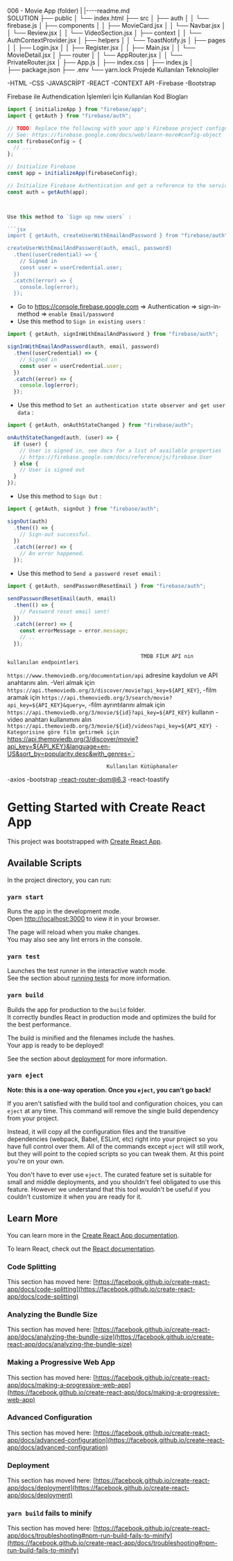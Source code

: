 006 - Movie App (folder)
|
|----readme.md  
SOLUTION
├── public
│ └── index.html
├── src
│ ├── auth
│ │ └── firebase.js
│ ├── components
│ │ ├── MovieCard.jsx
│ │ └── Navbar.jsx
│ │ └── Review.jsx
│ │ └── VideoSection.jsx
│ ├── context
│ │ └── AuthContextProvider.jsx
│ ├── helpers
│ │ └── ToastNotify.js
│ ├── pages
│ │ ├── Login.jsx
│ │ ├── Register.jsx
│ │ ├── Main.jsx
│ │ └── MovieDetail.jsx
│ ├── router
│ │ └── AppRouter.jsx
│ │ └── PrivateRouter.jsx
│ ├── App.js
│ ├── index.css
│ ├── index.js
│  
├── package.json
├── .env
└── yarn.lock
Projede Kullanılan Teknolojiler

-HTML
-CSS
-JAVASCRİPT
-REACT
-CONTEXT API
-Firebase
-Bootstrap

Firebase ile Authendication İşlemleri İçin Kullanılan Kod Blogları

````jsx
import { initializeApp } from "firebase/app";
import { getAuth } from "firebase/auth";

// TODO: Replace the following with your app's Firebase project configuration at project settings part
// See: https://firebase.google.com/docs/web/learn-more#config-object
const firebaseConfig = {
  // ...
};

// Initialize Firebase
const app = initializeApp(firebaseConfig);

// Initialize Firebase Authentication and get a reference to the service
const auth = getAuth(app);



Use this method to `Sign up new users` :

```jsx
import { getAuth, createUserWithEmailAndPassword } from "firebase/auth";

createUserWithEmailAndPassword(auth, email, password)
  .then((userCredential) => {
    // Signed in
    const user = userCredential.user;
  })
  .catch((error) => {
    console.log(error);
  });
````

- Go to https://console.firebase.google.com => Authentication => sign-in-method => `enable Email/password`
- Use this method to `Sign in existing users` :

```jsx
import { getAuth, signInWithEmailAndPassword } from "firebase/auth";

signInWithEmailAndPassword(auth, email, password)
  .then((userCredential) => {
    // Signed in
    const user = userCredential.user;
  })
  .catch((error) => {
    console.log(error);
  });
```

- Use this method to `Set an authentication state observer and get user data` :

```jsx
import { getAuth, onAuthStateChanged } from "firebase/auth";

onAuthStateChanged(auth, (user) => {
  if (user) {
    // User is signed in, see docs for a list of available properties
    // https://firebase.google.com/docs/reference/js/firebase.User
  } else {
    // User is signed out
  }
});
```

- Use this method to `Sign Out` :

```jsx
import { getAuth, signOut } from "firebase/auth";

signOut(auth)
  .then(() => {
    // Sign-out successful.
  })
  .catch((error) => {
    // An error happened.
  });
```

- Use this method to `Send a password reset email` :

```jsx
import { getAuth, sendPasswordResetEmail } from "firebase/auth";

sendPasswordResetEmail(auth, email)
  .then(() => {
    // Password reset email sent!
  })
  .catch((error) => {
    const errorMessage = error.message;
    // ..
  });
```

                                               TMDB FİLM API nin kullanılan endpointleri

`https://www.themoviedb.org/documentation/api` adresine kaydolun ve API anahtarını alın.
-Veri almak için `https://api.themoviedb.org/3/discover/movie?api_key=${API_KEY}`,
-film aramak için `https://api.themoviedb.org/3/search/movie?api_key=${API_KEY}&query=`,
-film ayrıntılarını almak için `https://api.themoviedb.org/3/movie/${id}?api_key=${API_KEY}` kullanın
-video anahtarı kullanımını alın `https://api.themoviedb.org/3/movie/${id}/videos?api_key=${API_KEY}
-Kategorisine göre film getirmek için `https://api.themoviedb.org/3/discover/movie?api_key=${API_KEY}&language=en-US&sort_by=popularity.desc&with_genres=`;

                                    Kullanılan Kütüphanaler

-axios
-bootstrap
-react-router-dom@6.3
-react-toastify

# Getting Started with Create React App

This project was bootstrapped with [Create React App](https://github.com/facebook/create-react-app).

## Available Scripts

In the project directory, you can run:

### `yarn start`

Runs the app in the development mode.\
Open [http://localhost:3000](http://localhost:3000) to view it in your browser.

The page will reload when you make changes.\
You may also see any lint errors in the console.

### `yarn test`

Launches the test runner in the interactive watch mode.\
See the section about [running tests](https://facebook.github.io/create-react-app/docs/running-tests) for more information.

### `yarn build`

Builds the app for production to the `build` folder.\
It correctly bundles React in production mode and optimizes the build for the best performance.

The build is minified and the filenames include the hashes.\
Your app is ready to be deployed!

See the section about [deployment](https://facebook.github.io/create-react-app/docs/deployment) for more information.

### `yarn eject`

**Note: this is a one-way operation. Once you `eject`, you can't go back!**

If you aren't satisfied with the build tool and configuration choices, you can `eject` at any time. This command will remove the single build dependency from your project.

Instead, it will copy all the configuration files and the transitive dependencies (webpack, Babel, ESLint, etc) right into your project so you have full control over them. All of the commands except `eject` will still work, but they will point to the copied scripts so you can tweak them. At this point you're on your own.

You don't have to ever use `eject`. The curated feature set is suitable for small and middle deployments, and you shouldn't feel obligated to use this feature. However we understand that this tool wouldn't be useful if you couldn't customize it when you are ready for it.

## Learn More

You can learn more in the [Create React App documentation](https://facebook.github.io/create-react-app/docs/getting-started).

To learn React, check out the [React documentation](https://reactjs.org/).

### Code Splitting

This section has moved here: [https://facebook.github.io/create-react-app/docs/code-splitting](https://facebook.github.io/create-react-app/docs/code-splitting)

### Analyzing the Bundle Size

This section has moved here: [https://facebook.github.io/create-react-app/docs/analyzing-the-bundle-size](https://facebook.github.io/create-react-app/docs/analyzing-the-bundle-size)

### Making a Progressive Web App

This section has moved here: [https://facebook.github.io/create-react-app/docs/making-a-progressive-web-app](https://facebook.github.io/create-react-app/docs/making-a-progressive-web-app)

### Advanced Configuration

This section has moved here: [https://facebook.github.io/create-react-app/docs/advanced-configuration](https://facebook.github.io/create-react-app/docs/advanced-configuration)

### Deployment

This section has moved here: [https://facebook.github.io/create-react-app/docs/deployment](https://facebook.github.io/create-react-app/docs/deployment)

### `yarn build` fails to minify

This section has moved here: [https://facebook.github.io/create-react-app/docs/troubleshooting#npm-run-build-fails-to-minify](https://facebook.github.io/create-react-app/docs/troubleshooting#npm-run-build-fails-to-minify)
